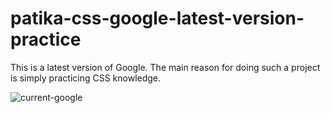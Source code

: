 # patika-css-google-latest-version-practice

This is a latest version of Google. The main reason for doing such a project is simply practicing CSS knowledge.

![current-google](https://user-images.githubusercontent.com/93548218/158709243-98611070-8db7-41c8-9b67-61d092d7104b.png)
